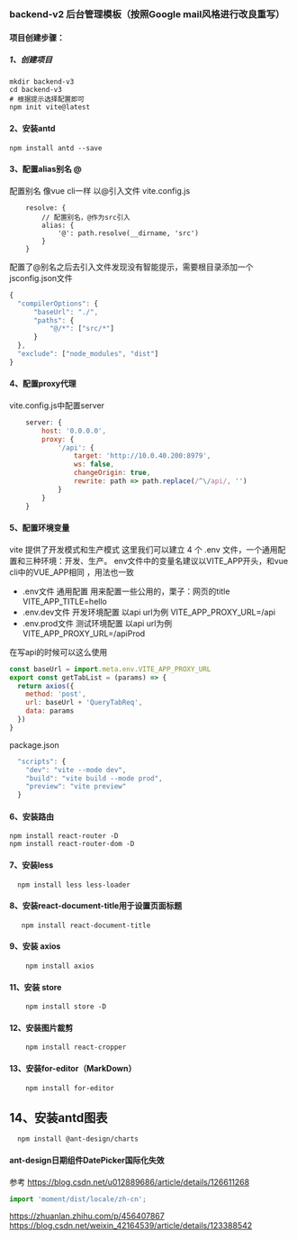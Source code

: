 ### backend-v2 后台管理模板（按照Google mail风格进行改良重写）

#### 项目创建步骤：

##### 1、创建项目

```shell
mkdir backend-v3
cd backend-v3
# 根据提示选择配置即可 
npm init vite@latest
```

#### 2、安装antd
```shell
npm install antd --save
```

#### 3、配置alias别名 @
配置别名 像vue cli一样 以@引入文件
vite.config.js
```shell
    resolve: {
        // 配置别名，@作为src引入
        alias: {
            '@': path.resolve(__dirname, 'src')
        }
    }
```
配置了@别名之后去引入文件发现没有智能提示，需要根目录添加一个jsconfig.json文件
```js
{
  "compilerOptions": {
      "baseUrl": "./",
      "paths": {
          "@/*": ["src/*"]
      }
  },
  "exclude": ["node_modules", "dist"]
}
```

#### 4、配置proxy代理
vite.config.js中配置server
```js
    server: {
        host: '0.0.0.0',
        proxy: {
            '/api': {
                target: 'http://10.0.40.200:8979',
                ws: false,
                changeOrigin: true,
                rewrite: path => path.replace(/^\/api/, '')
            }
        }
    }
```

#### 5、配置环境变量
vite 提供了开发模式和生产模式
这里我们可以建立 4 个 .env 文件，一个通用配置和三种环境：开发、生产。 env文件中的变量名建议以VITE_APP开头，和vue cli中的VUE_APP相同 ，用法也一致
- .env文件 通用配置 用来配置一些公用的，栗子：网页的title VITE_APP_TITLE=hello
- .env.dev文件 开发环境配置 以api url为例 VITE_APP_PROXY_URL=/api
- .env.prod文件 测试环境配置 以api url为例 VITE_APP_PROXY_URL=/apiProd

在写api的时候可以这么使用
```js
const baseUrl = import.meta.env.VITE_APP_PROXY_URL
export const getTabList = (params) => {
  return axios({
    method: 'post',
    url: baseUrl + 'QueryTabReq',
    data: params
  })
}
```
package.json
```js
  "scripts": {
    "dev": "vite --mode dev",
    "build": "vite build --mode prod",
    "preview": "vite preview"
  }
```

#### 6、安装路由
```shell
npm install react-router -D
npm install react-router-dom -D
```

#### 7、安装less
```shell script
  npm install less less-loader
```

#### 8、安装react-document-title用于设置页面标题
```shell script
   npm install react-document-title
```

#### 9、安装 axios
```shell script
    npm install axios
```


#### 11、安装 store
```shell
    npm install store -D
```

#### 12、安装图片裁剪
```shell
    npm install react-cropper
```

#### 13、安装for-editor（MarkDown）
```shell
    npm install for-editor
```

## 14、安装antd图表
```shell script
  npm install @ant-design/charts
```

#### ant-design日期组件DatePicker国际化失效
参考 https://blog.csdn.net/u012889686/article/details/126611268
```javascript
import 'moment/dist/locale/zh-cn';
```

https://zhuanlan.zhihu.com/p/456407867
https://blog.csdn.net/weixin_42164539/article/details/123388542
